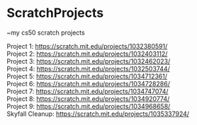 # ScratchProjects
~my cs50 scratch projects

Project 1: https://scratch.mit.edu/projects/1032380591/ <br>
Project 2: https://scratch.mit.edu/projects/1032403112/ <br>
Project 3: https://scratch.mit.edu/projects/1032462023/ <br>
Project 4: https://scratch.mit.edu/projects/1032503744/ <br>
Project 5: https://scratch.mit.edu/projects/1034712361/ <br>
Project 6: https://scratch.mit.edu/projects/1034728286/ <br>
Project 7: https://scratch.mit.edu/projects/1034747074/ <br>
Project 8: https://scratch.mit.edu/projects/1034920774/ <br>
Project 9: https://scratch.mit.edu/projects/1034968658/ <br>
Skyfall Cleanup: https://scratch.mit.edu/projects/1035337924/ <br>

